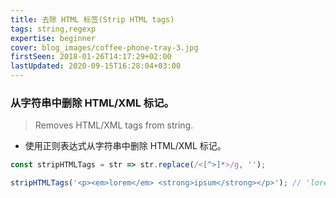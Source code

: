 ```yaml
---
title: 去除 HTML 标签(Strip HTML tags)
tags: string,regexp
expertise: beginner
cover: blog_images/coffee-phone-tray-3.jpg
firstSeen: 2018-01-26T14:17:29+02:00
lastUpdated: 2020-09-15T16:28:04+03:00
---
```


### 从字符串中删除 HTML/XML 标记。
> Removes HTML/XML tags from string.

- 使用正则表达式从字符串中删除 HTML/XML 标记。

```js
const stripHTMLTags = str => str.replace(/<[^>]*>/g, '');
```

```js
stripHTMLTags('<p><em>lorem</em> <strong>ipsum</strong></p>'); // 'lorem ipsum'
```
